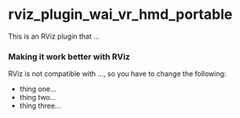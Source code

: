 # rviz_plugin_wai_vr_hmd_portable
This is an RViz plugin that ...

### Making it work better with RViz
RViz is not compatible with ..., so you have to change the following:
* thing one...
* thing two...
* thing three...
